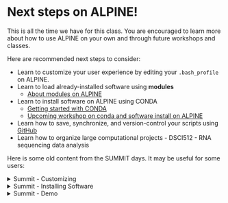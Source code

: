 # Next steps on ALPINE!

This is all the time we have for this class. You are encouraged to learn more about how to use ALPINE on your own and through future workshops and classes.

Here are recommended next steps to consider:
- Learn to customize your user experience by editing your `.bash_profile` on ALPINE.
- Learn to load already-installed software using **modules**
  - [About modules on ALPINE](https://curc.readthedocs.io/en/latest/compute/modules.html)
- Learn to install software on ALPINE using CONDA
  - [Getting started with CONDA](https://curc.readthedocs.io/en/latest/software/python.html#basic-conda-commands-to-get-you-started)
  - [Upcoming workshop on conda and software install on ALPINE](https://www.colorado.edu/rc/events)
- Learn how to save, synchronize, and version-control your scripts using [GitHub](https://github.com/)
- Learn how to organize large computational projects - DSCI512 - RNA sequencing data analysis


Here is some old content from the SUMMIT days. It may be useful for some users:

<details>
  <summary>Summit - Customizing</summary>

---

In this section, we'll learn how to customize our SUMMIT user experience.

All the files associated with customizing the User experience will go in your home directory. Let's navigate there and inspect its contents …

```
$ cd
$ pwd
$ ls -alh
```

**Question:** Do you see a file called `.bash_profile`?

If YES, go ahead and make a backup copy into a backup directory like so …

```
# If you have a .bash_profile file, do the following...
$ mkdir bash_profile_bkup
$ cp .bash_profile bash_profile_bkup/220915_bash_profile
```

If NO, create the file …

```
# If you do not have a .bash_profile file, do the following...
$ touch .bash_profile
```

The `.bash_profile` file where we will add customized code that will run at the START of EVERY SUMMIT session.

For example, if we want to use our custom sacct and squeue commands every session, we can make aliases of these here.

To open your .bash_profile in an editor, go to **FILE –> Open from Path … –>** Type in `/home/<your-eID@colostate.edu/.bash_profile`

Then, at the bottom of the file, add the following code …

```
#Aliases
alias scheck="squeue -u $USER"
alias sa='sacct -X --format JobID,JobName,AllocCPUS,State,ExitCode,Elapsed,TimeLimit,Submit,Start,End'
```

Save and close.

On the terminal, you can refresh these new conditions using …

```
$ source .bash_profile
```

Now, you can go ANYWHERE on SUMMIT and use `scheck` instead of `squeue -u $USER` and you can use `sa` instead of the long `sacct` command. This will also be **persistent**, as in, it will work every time you log into SUMMIT.

---

</details>

<details>
  <summary>Summit - Installing Software</summary>

---

### Loading pre-installed software with modules

The SUMMIT support staff has already installed some software on SUMMIT that you can load. To browse what is pre-installed,

```
$ module avail
```

You may have already noticed that when you login you are prompted to try this. We won't be going through the modules here, but you can learn more about them on the [Module User Guide](https://curc.readthedocs.io/en/latest/compute/modules.html)

To load a listed module,

```
$ module load <nameofmodule>
```

### Loading pre-installed software with modules

Scientific software is created by the open-source community of researchers like you and me.

... picture here ...

When the software is being actively supported, there may be binaries (ready-to-run programs) available to download. If not, the **source code** of the software will need to be downloaded, compiled, and installed. For several decades, these tasks took up a large amount of a person's time and energy while wearing down their very sanity.

However, **software installers** have really changed the game. There are now several software installers available for different systems:

- Homebrew - Mac OS
- apt-get - Ubuntu, other linux
- conda - all systems

Homebrew and apt-get require administrative access on your own computer, whereas you can use conda to install on systems where you are not an administrator, such as on SUMMIT.

Today, we will walk you through how to install software on SUMMIT using **conda**. What is conda?

... picture here ...

#### conda

- conda is an open-source package management system
- conda maintains a repository of open-source software code called Anaconda
  - We will use the computational biology specific version called bioconda
- conda assists in downloading, compiling, and installing software
- when a piece of software is downloaded, all dependent packages will also be obtained
- conda helps users create different environments where software collections can be collected and curated.

**packages** - small units of software

**environment** - a virtual space where a user can contain a collection of installed software. Users can have environments associated with different research projects.

#### what is up with the name?

- python, anaconda, sense a theme? hint - there is also a boa

#### A little bit about the scope of this project

... picture here ...

### Configuring conda with `.condarc`




---

</details>

<details>
  <summary>Summit - Demo</summary>

---




---

</details>
